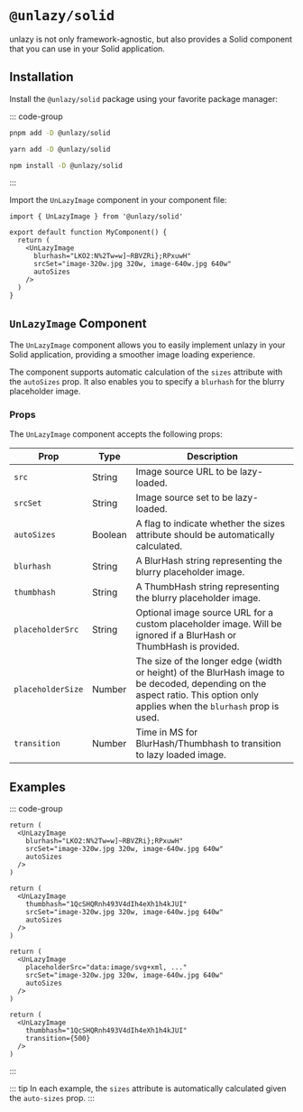 # `@unlazy/solid`

unlazy is not only framework-agnostic, but also provides a Solid component that you can use in your Solid application.

## Installation

Install the `@unlazy/solid` package using your favorite package manager:

::: code-group
  ```bash [pnpm]
  pnpm add -D @unlazy/solid
  ```
  ```bash [yarn]
  yarn add -D @unlazy/solid
  ```
  ```bash [npm]
  npm install -D @unlazy/solid
  ```
:::

Import the `UnLazyImage` component in your component file:

```tsx
import { UnLazyImage } from '@unlazy/solid'

export default function MyComponent() {
  return (
    <UnLazyImage
      blurhash="LKO2:N%2Tw=w]~RBVZRi};RPxuwH"
      srcSet="image-320w.jpg 320w, image-640w.jpg 640w"
      autoSizes
    />
  )
}
```

## `UnLazyImage` Component

The `UnLazyImage` component allows you to easily implement unlazy in your Solid application, providing a smoother image loading experience.

The component supports automatic calculation of the `sizes` attribute with the `autoSizes` prop. It also enables you to specify a `blurhash` for the blurry placeholder image.

### Props

The `UnLazyImage` component accepts the following props:

| Prop | Type | Description |
| --- | --- | --- |
| `src` | String | Image source URL to be lazy-loaded. |
| `srcSet` | String | Image source set to be lazy-loaded. |
| `autoSizes` | Boolean | A flag to indicate whether the sizes attribute should be automatically calculated. |
| `blurhash` | String | A BlurHash string representing the blurry placeholder image. |
| `thumbhash` | String | A ThumbHash string representing the blurry placeholder image. |
| `placeholderSrc` | String | Optional image source URL for a custom placeholder image. Will be ignored if a BlurHash or ThumbHash is provided. |
| `placeholderSize` | Number | The size of the longer edge (width or height) of the BlurHash image to be decoded, depending on the aspect ratio. This option only applies when the `blurhash` prop is used. |
| `transition` | Number | Time in MS for BlurHash/Thumbhash to transition to lazy loaded image. |

## Examples

::: code-group
  ```tsx [BlurHash]
  return (
    <UnLazyImage
      blurhash="LKO2:N%2Tw=w]~RBVZRi};RPxuwH"
      srcSet="image-320w.jpg 320w, image-640w.jpg 640w"
      autoSizes
    />
  )
  ```
  ```tsx [ThumbHash]
  return (
    <UnLazyImage
      thumbhash="1QcSHQRnh493V4dIh4eXh1h4kJUI"
      srcSet="image-320w.jpg 320w, image-640w.jpg 640w"
      autoSizes
    />
  )
  ```
  ```tsx [Inlined placeholder image]
  return (
    <UnLazyImage
      placeholderSrc="data:image/svg+xml, ..."
      srcSet="image-320w.jpg 320w, image-640w.jpg 640w"
      autoSizes
    />
  )
  ```
  ```tsx [Transition]
  return (
    <UnLazyImage
      thumbhash="1QcSHQRnh493V4dIh4eXh1h4kJUI"
      transition={500}
    />
  )
  ```
:::

::: tip
In each example, the `sizes` attribute is automatically calculated given the `auto-sizes` prop.
:::
